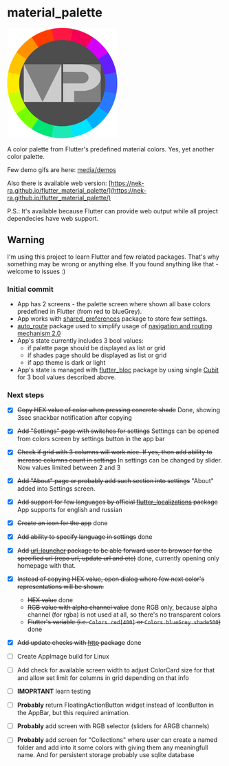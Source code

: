 # material_palette

<img src="media/icon/Icon.svg" alt="app icon" style="width: 256px;" />

A color palette from Flutter's predefined material colors. Yes, yet another color palette.

Few demo gifs are here: [media/demos](media/demos)

Also there is available web version: [https://nek-ra.github.io/flutter_material_palette/](https://nek-ra.github.io/flutter_material_palette/)

P.S.: It's available because Flutter can provide web output while all project dependecies have web support.

## Warning

I'm using this project to learn Flutter and few related packages. That's why something may be wrong or anything else. If you found anything like that - welcome to issues :)

### Initial commit

- App has 2 screens - the palette screen where shown all base colors predefined in Flutter (from red to blueGrey).
- App works with [shared_preferences](https://pub.dev/packages/shared_preferences) package to store few settings.
- [auto_route](https://pub.dev/packages/auto_route) package used to simplify usage of [navigation and routing mechanism 2.0](https://flutter.dev/docs/development/ui/navigation)
- App's state currently includes 3 bool values:
  - if palette page should be displayed as list or grid
  - if shades page should be displayed as list or grid
  - if app theme is dark or light
- App's state is managed with [flutter_bloc](https://pub.dev/packages/flutter_bloc) package by using single [Cubit](https://bloclibrary.dev/#/coreconcepts?id=cubit) for 3 bool values described above.

### Next steps

- [x] ~~Copy HEX value of color when pressing concrete shade~~ Done, showing 3sec snackbar notification after copying
- [x] ~~Add "Settings" page with switches for settings~~ Settings can be opened from colors screen by settings button in the app bar
- [x] ~~Check if grid with 3 columns will work nice. If yes, then add ability to increase columns count in settings~~ In settings can be changed by slider. Now values limited between 2 and 3
- [x] ~~Add "About" page or probably add such section into settings~~ "About" added into Settings screen.
- [x] ~~Add support for few languages by official [flutter_localizations](https://flutter.dev/docs/development/accessibility-and-localization/internationalization) package~~ App supports for english and russian
- [x] ~~Create an icon for the app~~ done
- [x] ~~Add ability to specify language in settings~~ done
- [x] ~~Add [url_launcher](https://pub.dev/packages/url_launcher) package to be able forward user to browser for the specified url (repo url, update url and etc)~~ done, currently opening only homepage with that.
- [x] ~~Instead of copying HEX value, open dialog where few next color's representations will be shown:~~

  - ~~HEX value~~ done
  - ~~RGB value with alpha channel value~~ done RGB only, because alpha channel (for rgba) is not used at all, so there's no transparent colors
  - ~~Flutter's variable (i.e. `Colors.red[400]` or `Colors.blueGrey.shade500`)~~ done

- [x] ~~Add update checks with [http](https://pub.dev/packages/http) package~~ done
- [ ] Create AppImage build for Linux
- [ ] Add check for available screen width to adjust ColorCard size for that and allow set limit for columns in grid depending on that info
- [ ] **IMOPRTANT** learn testing
- [ ] **Probably** return FloatingActionButton widget instead of IconButton in the AppBar, but this required animation.
- [ ] **Probably** add screen with RGB selector (sliders for ARGB channels)
- [ ] **Probably** add screen for "Collections" where user can create a named folder and add into it some colors with giving them any meaningfull name. And for persistent storage probably use sqlite database
